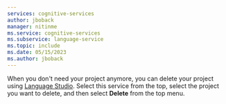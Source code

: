 ```yaml
---
services: cognitive-services
author: jboback
manager: nitinme
ms.service: cognitive-services
ms.subservice: language-service
ms.topic: include
ms.date: 05/15/2023
ms.author: jboback
---
```


When you don't need your project anymore, you can delete your project using [Language Studio](https://aka.ms/languageStudio). Select this service from the top, select the project you want to delete, and then select **Delete** from the top menu.
